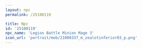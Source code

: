 ```yaml
---
layout: npc
permalink: /25100119

title: Npc
id: '25100119'
npc_name: 'Legion Battle Minion Mage 3'
icon_url: 'portrait/mob/21000337_m_zealotinferior03_p.png'
---
```

